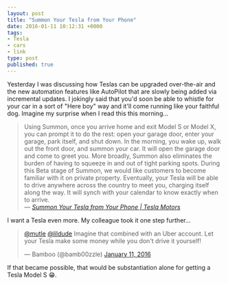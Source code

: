 ```yaml
---
layout: post
title: "Summon Your Tesla from Your Phone"
date: 2016-01-11 10:12:31 +0000
tags:
- Tesla
- cars
- link
type: post
published: true
---
```

Yesterday I was discussing how Teslas can be upgraded over-the-air and the new automation features like AutoPilot that are slowly being added via incremental updates.  I jokingly said that you'd soon be able to whistle for your car in a sort of "Here boy" way and it'll come running like your faithful dog.  Imagine my surprise when I read this this morning...

> Using Summon, once you arrive home and exit Model S or Model X, you can prompt it to do the rest: open your garage door, enter your garage, park itself, and shut down. In the morning, you wake up, walk out the front door, and summon your car. It will open the garage door and come to greet you. More broadly, Summon also eliminates the burden of having to squeeze in and out of tight parking spots. During this Beta stage of Summon, we would like customers to become familiar with it on private property. Eventually, your Tesla will be able to drive anywhere across the country to meet you, charging itself along the way. It will synch with your calendar to know exactly when to arrive.  
> — <cite>[Summon Your Tesla from Your Phone | Tesla Motors](https://www.teslamotors.com/blog/summon-your-tesla-your-phone)</cite>

I want a Tesla even more.  My colleague took it one step further...

<blockquote class="twitter-tweet" data-conversation="none" lang="en"><p lang="en" dir="ltr"><a href="https://twitter.com/mutle">@mutle</a> <a href="https://twitter.com/lildude">@lildude</a> Imagine that combined with an Uber account. Let your Tesla make some money while you don&#39;t drive it yourself!</p>&mdash; Bamboo (@bamb00zzle) <a href="https://twitter.com/bamb00zzle/status/686472653293662208">January 11, 2016</a></blockquote>
<script async src="//platform.twitter.com/widgets.js" charset="utf-8"></script>

If that became possible, that would be substantiation alone for getting a Tesla Model S :grin:.

